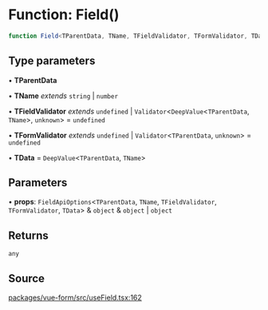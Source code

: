 # Function: Field()

```ts
function Field<TParentData, TName, TFieldValidator, TFormValidator, TData>(props): any
```

## Type parameters

• **TParentData**

• **TName** *extends* `string` \| `number`

• **TFieldValidator** *extends* `undefined` \| `Validator`\<`DeepValue`\<`TParentData`, `TName`\>, `unknown`\> = `undefined`

• **TFormValidator** *extends* `undefined` \| `Validator`\<`TParentData`, `unknown`\> = `undefined`

• **TData** = `DeepValue`\<`TParentData`, `TName`\>

## Parameters

• **props**: `FieldApiOptions`\<`TParentData`, `TName`, `TFieldValidator`, `TFormValidator`, `TData`\> & `object` & `object` \| `object`

## Returns

`any`

## Source

[packages/vue-form/src/useField.tsx:162](https://github.com/TanStack/form/blob/ada0211684adc85c41587b076e1217390ff5344e/packages/vue-form/src/useField.tsx#L162)
